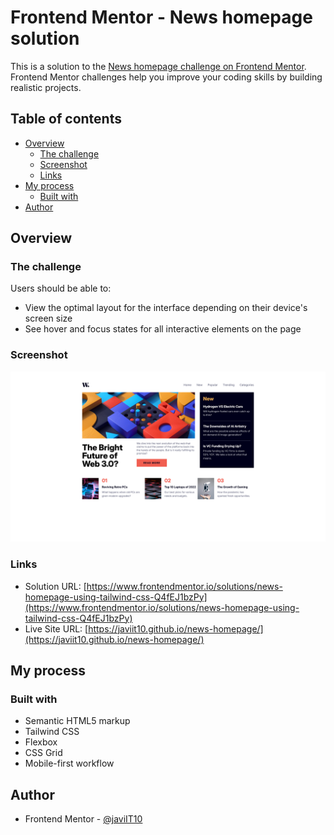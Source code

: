 # Frontend Mentor - News homepage solution

This is a solution to the [News homepage challenge on Frontend Mentor](https://www.frontendmentor.io/challenges/news-homepage-H6SWTa1MFl). Frontend Mentor challenges help you improve your coding skills by building realistic projects.

## Table of contents

- [Overview](#overview)
  - [The challenge](#the-challenge)
  - [Screenshot](#screenshot)
  - [Links](#links)
- [My process](#my-process)
  - [Built with](#built-with)
- [Author](#author)

## Overview

### The challenge

Users should be able to:

- View the optimal layout for the interface depending on their device's screen size
- See hover and focus states for all interactive elements on the page

### Screenshot

![](preview.png)

### Links

- Solution URL: [https://www.frontendmentor.io/solutions/news-homepage-using-tailwind-css-Q4fEJ1bzPy](https://www.frontendmentor.io/solutions/news-homepage-using-tailwind-css-Q4fEJ1bzPy)
- Live Site URL: [https://javiit10.github.io/news-homepage/](https://javiit10.github.io/news-homepage/)

## My process

### Built with

- Semantic HTML5 markup
- Tailwind CSS
- Flexbox
- CSS Grid
- Mobile-first workflow

## Author

- Frontend Mentor - [@javiIT10](https://www.frontendmentor.io/profile/javiIT10)
